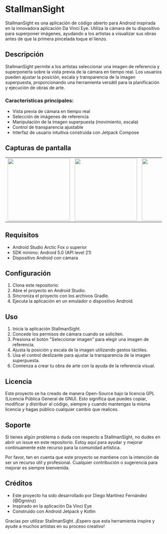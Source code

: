 # StallmanSight

StallmanSight es una aplicación de código abierto para Android inspirada en la innovadora aplicación Da Vinci Eye. Utiliza la cámara de tu dispositivo para superponer imágenes, ayudando a los artistas a visualizar sus obras antes de que la primera pincelada toque el lienzo.

## Descripción

StallmanSight permite a los artistas seleccionar una imagen de referencia y superponerla sobre la vista previa de la cámara en tiempo real. Los usuarios pueden ajustar la posición, escala y transparencia de la imagen superpuesta, proporcionando una herramienta versátil para la planificación y ejecución de obras de arte.

### Características principales:
- Vista previa de cámara en tiempo real
- Selección de imágenes de referencia
- Manipulación de la imagen superpuesta (movimiento, escala)
- Control de transparencia ajustable
- Interfaz de usuario intuitiva construida con Jetpack Compose

## Capturas de pantalla

<table>
  <tr>
    <td><img src="https://github.com/Dgmtnz/StallmanSight/assets/53713954/6cb457de-aaf1-4890-9437-6d41249bf7eb" width="200"/></td>
    <td><img src="https://github.com/Dgmtnz/StallmanSight/assets/53713954/189df392-0d86-483a-a8b3-0a6acc7f524c" width="200"/></td>
    <td><img src="https://github.com/Dgmtnz/StallmanSight/assets/53713954/1f40aa10-bd51-46e3-8766-a606103c7034" width="200"/></td>
  </tr>
</table>

## Requisitos

- Android Studio Arctic Fox o superior
- SDK mínimo: Android 5.0 (API level 21)
- Dispositivo Android con cámara

## Configuración

1. Clona este repositorio:
2. Abre el proyecto en Android Studio.
3. Sincroniza el proyecto con los archivos Gradle.
4. Ejecuta la aplicación en un emulador o dispositivo Android.

## Uso

1. Inicia la aplicación StallmanSight.
2. Concede los permisos de cámara cuando se soliciten.
3. Presiona el botón "Seleccionar imagen" para elegir una imagen de referencia.
4. Ajusta la posición y escala de la imagen utilizando gestos táctiles.
5. Usa el control deslizante para ajustar la transparencia de la imagen superpuesta.
6. Comienza a crear tu obra de arte con la ayuda de la referencia visual.

## Licencia

Este proyecto se ha creado de manera Open-Source bajo la licencia GPL (Licencia Pública General de GNU). Esto significa que puedes copiar, modificar y distribuir el código, siempre y cuando mantengas la misma licencia y hagas público cualquier cambio que realices.

## Soporte

Si tienes algún problema o duda con respecto a StallmanSight, no dudes en abrir un issue en este repositorio. Estoy aquí para ayudar y mejorar continuamente este recurso para la comunidad artística.

Por favor, ten en cuenta que este proyecto se mantiene con la intención de ser un recurso útil y profesional. Cualquier contribución o sugerencia para mejorar es siempre bienvenida.

## Créditos

- Este proyecto ha sido desarrollado por Diego Martínez Fernández (@Dgmtnz)
- Inspirado en la aplicación Da Vinci Eye
- Construido con Android Jetpack y Kotlin

Gracias por utilizar StallmanSight. ¡Espero que esta herramienta inspire y ayude a muchos artistas en su proceso creativo!
